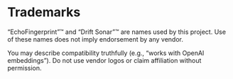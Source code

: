 # Trademarks

“EchoFingerprint”™ and “Drift Sonar”™ are names used by this project.
Use of these names does not imply endorsement by any vendor.

You may describe compatibility truthfully (e.g., “works with OpenAI embeddings”).
Do not use vendor logos or claim affiliation without permission.
